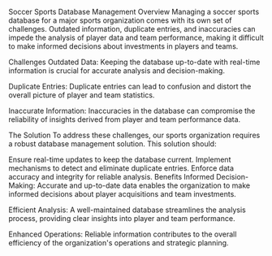 Soccer Sports Database Management
Overview
Managing a soccer sports database for a major sports organization comes with its own set of challenges. Outdated information, duplicate entries, and inaccuracies can impede the analysis of player data and team performance, making it difficult to make informed decisions about investments in players and teams.

Challenges
Outdated Data: Keeping the database up-to-date with real-time information is crucial for accurate analysis and decision-making.

Duplicate Entries: Duplicate entries can lead to confusion and distort the overall picture of player and team statistics.

Inaccurate Information: Inaccuracies in the database can compromise the reliability of insights derived from player and team performance data.

The Solution
To address these challenges, our sports organization requires a robust database management solution. This solution should:

Ensure real-time updates to keep the database current.
Implement mechanisms to detect and eliminate duplicate entries.
Enforce data accuracy and integrity for reliable analysis.
Benefits
Informed Decision-Making: Accurate and up-to-date data enables the organization to make informed decisions about player acquisitions and team investments.

Efficient Analysis: A well-maintained database streamlines the analysis process, providing clear insights into player and team performance.

Enhanced Operations: Reliable information contributes to the overall efficiency of the organization's operations and strategic planning.
